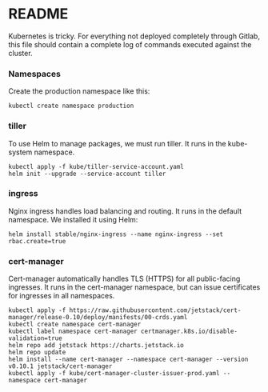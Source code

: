 # README

Kubernetes is tricky. For everything not deployed completely through Gitlab, this file should contain a complete log of commands executed against the cluster.

### Namespaces

Create the production namespace like this:

    kubectl create namespace production

### tiller

To use Helm to manage packages, we must run tiller. It runs in the kube-system namespace.

    kubectl apply -f kube/tiller-service-account.yaml
    helm init --upgrade --service-account tiller

### ingress

Nginx ingress handles load balancing and routing. It runs in the default namespace. We installed it using Helm:

    helm install stable/nginx-ingress --name nginx-ingress --set rbac.create=true

### cert-manager

Cert-manager automatically handles TLS (HTTPS) for all public-facing ingresses. It runs in the cert-manager namespace, but can issue certificates for ingresses in all namespaces.

    kubectl apply -f https://raw.githubusercontent.com/jetstack/cert-manager/release-0.10/deploy/manifests/00-crds.yaml
    kubectl create namespace cert-manager
    kubectl label namespace cert-manager certmanager.k8s.io/disable-validation=true
    helm repo add jetstack https://charts.jetstack.io
    helm repo update
    helm install --name cert-manager --namespace cert-manager --version v0.10.1 jetstack/cert-manager
    kubectl apply -f kube/cert-manager-cluster-issuer-prod.yaml --namespace cert-manager
